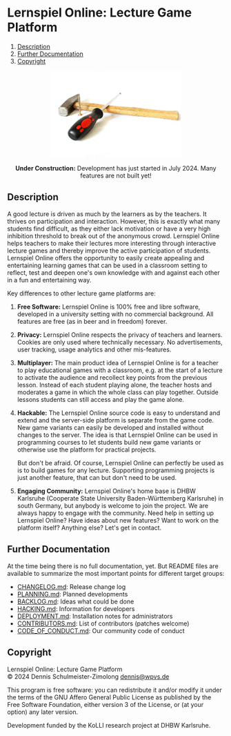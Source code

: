 Lernspiel Online: Lecture Game Platform
=======================================

1. [Description](#description)
1. [Further Documentation](#further-documentation)
1. [Copyright](#copyright)

<div style="text-align: center">
<img src="_img/under-construction.jpg" alt="Under Construction" width="300">

**Under Construction:** Development has just started in July 2024. Many features are not built yet!
</div>

Description
-----------

A good lecture is driven as much by the learners as by the teachers. It thrives on participation and
interaction. However, this is exactly what many students find difficult, as they either lack motivation
or have a very high inhibition threshold to break out of the anonymous crowd. Lernspiel Online helps
teachers to make their lectures more interesting through interactive lecture games and thereby improve
the active participation of students. Lernspiel Online offers the opportunity to easily create appealing
and entertaining learning games that can be used in a classroom setting to reflect, test and deepen one's
own knowledge with and against each other in a fun and entertaining way.

Key differences to other lecture game platforms are:

1. **Free Software:** Lernspiel Online is 100% free and libre software, developed in a university setting
   with no commercial background. All features are free (as in beer and in freedom) forever.

2. **Privacy:** Lernspiel Online respects the privacy of teachers and learners. Cookies are only used
   where technically necessary. No advertisements, user tracking, usage analytics and other
   mis-features.

2. **Multiplayer:** The main product idea of Lernspiel Online is for a teacher to play educational games
   with a classroom, e.g. at the start of a lecture to activate the audience and recollect key points from
   the previous lesson. Instead of each student playing alone, the teacher hosts and moderates a game in
   which the whole class can play together. Outside lessons students can still access and play the game alone.

3. **Hackable:** The Lernspiel Online source code is easy to understand and extend and the server-side
   platform is separate from the game code. New game variants can easily be developed and installed without
   changes to the server. The idea is that Lernspiel Online can be used in programming courses to let
   students build new game variants or otherwise use the platform for practical projects.

   But don't be afraid. Of course, Lernspiel Online can perfectly be used as is to build games for any
   lecture. Supporting programming projects is just another feature, that can but don't need
   to be used.

4. **Engaging Community:** Lernspiel Online's home base is DHBW Karlsruhe (Cooperate State University
   Baden-Württemberg Karlsruhe) in south Germany, but anybody is welcome to join the project. We are
   always happy to engage with the community. Need help in setting up Lernspiel Online? Have ideas
   about new features? Want to work on the platform itself? Anything else? Let's get in contact.

Further Documentation
---------------------

At the time being there is no full documentation, yet. But README files are available to summarize the
most important points for different target groups:

* [CHANGELOG.md](CHANGELOG.md): Release change log
* [PLANNING.md](PLANNING.md): Planned developments
* [BACKLOG.md](BACKLOG.md): Ideas what could be done
* [HACKING.md](HACKING.md): Information for developers
* [DEPLOYMENT.md](DEPLOYMENT.md): Installation notes for administrators
* [CONTRIBUTORS.md](CONTRIBUTORS.md): List of contributors (patches welcome)
* [CODE_OF_CONDUCT.md](CODE_OF_CONDUCT.md): Our community code of conduct

Copyright
---------

Lernspiel Online: Lecture Game Platform <br/>
© 2024 Dennis Schulmeister-Zimolong <dennis@wpvs.de> <br>

This program is free software: you can redistribute it and/or modify
it under the terms of the GNU Affero General Public License as
published by the Free Software Foundation, either version 3 of the
License, or (at your option) any later version.

Development funded by the KoLLI research project at DHBW Karlsruhe.
